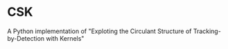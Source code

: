 # CSK
A Python implementation of "Exploting the Circulant Structure of Tracking-by-Detection with Kernels"
